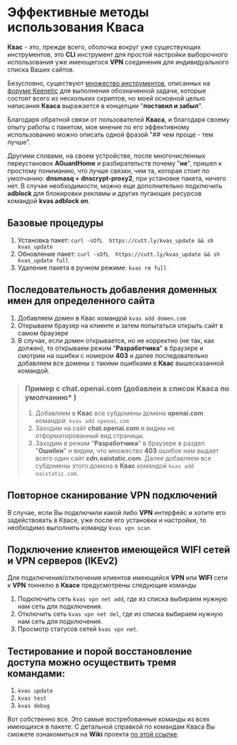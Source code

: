 # Эффективные методы использования Кваса

**Квас** - это, прежде всего, оболочка вокруг уже существующих инструментов, это **CLI** инструмент для простой настройки выборочного использования уже имеющегося **VPN** соединения для индивидуального списка Ваших сайтов.

Безусловно, существуют [множество инструментов](https://forum.keenetic.com/topic/8106-выборочный-роутинг-через-vpn-туннель/?do=findComment&comment=155733), описанных на [форуме Keenetic](https://forum.keenetic.com)  для выполнения обозначенной задачи, которые состоят всего из нескольких скриптов, но моей основной целью написания **Кваса** выражается в концепции "**поставил и забыл**".

Благодаря обратной связи от пользователей **Кваса**, и благодаря своему опыту работы с пакетом, мое мнение по его эффективному использованию можно описать одной фразой "## чем проще - тем лучше".

Другими словами, на своем устройстве, после многочисленных переустановок **AGuardHome** и разбирательств почему "**не**", пришел к простому пониманию, что лучше связки, чем та, которая стоит по умолчанию: **dnsmasq + dnscrypt-proxy2**, при установке пакета, ничего нет. В случае необходимости, можно еще дополнительно подключить **adblock** для блокировки рекламы и других пугающих ресурсов командой **kvas adblock on**. 

## Базовые процедуры 
1. Установка пакет: `curl -sOfL  https://cutt.ly/kvas_update && sh kvas_update`
1. Обновление пакет: `curl -sOfL  https://cutt.ly/kvas_update && sh kvas_update full`
1. Удаление пакета в ручном режиме: `kvas rm full`

## Последовательность добавления доменных имен для определенного сайта

1. Добавляем домен в Квас командой `kvas add domen.com`
1. Открываем браузер на клиенте и затем попытаться открыть сайт в самом браузере
1. В случае, если домен открывается, но не корректно (не так, как должен), то открываем режим "**Разработчика**" в браузере и смотрим на ошибки с номером **403** и далее последовательно добавляем все домены с такими ошибками в **Квас** вышесказанной командой. 

> ### Пример с **chat.openai.com** (добавлен в список **Кваса** по умолчанию* )
> 1. Добавляем в **Квас** все субдомены домена  **openai.com** командой: `kvas add openai.com` 
> 1. Заходим на сайт **chat.openai.com** и видим не отформатированный вид страницы.
> 1. Заходим в режим "**Разработчика**" в браузере в раздел "**Ошибки**" и видим, что множество **403** ошибок нам выдает всего один сайт **cdn.oaistatic.com**. Далее добавляем все субдомены этого домена в **Квас** командой `kvas add oaistatic.com`.

## Повторное сканирование **VPN** подключений
В случае, если Вы подключили какой либо **VPN** интерфейс и хотите его задействовать в Квасе, уже после его установки и настройки, то необходимо выполнить команду `kvas vpn scan`

## Подключение клиентов имеющейся WIFI сетей и VPN серверов (IKEv2)

Для подключения/отключения клиентов имеющейся **VPN** или **WIFI** сети к **VPN** тоннелю в **Квасе** предусмотрены следующие команды
1. Подключить сеть `kvas vpn net add`, где из списка выбираем нужную нам сеть для подключения.
1. Отключить сеть `kvas vpn net del`, где из списка выбираем нужную нам сеть для подключения.
1. Просмотр статусов сетей `kvas vpn net`.

## Тестирование и порой восстановление доступа можно осуществить тремя командами: 
1. `kvas update`
1. `kvas test`
1. `kvas debug`

Вот собственно все. Это самые востребованные команды из всех имеющихся в пакете.
С детальной справкой по командам Кваса Вы сможете ознакомиться на **Wiki** проекта [по этой ссылке](https://github.com/qzeleza/kvas/wiki/%D0%9E%D0%BF%D0%B8%D1%81%D0%B0%D0%BD%D0%B8%D0%B5-%D0%BA%D0%BE%D0%BC%D0%B0%D0%BD%D0%B4).

